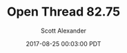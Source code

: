 ---
layout: podcast
title: "Open Thread 82.75"
author: Scott Alexander
description: https://slatestarcodex.com/2017/08/25/open-thread-82-75/
date: 2017-08-25 00:03:00 PDT
length: 78341
duration: 19
guid: open-thread-82-75
---